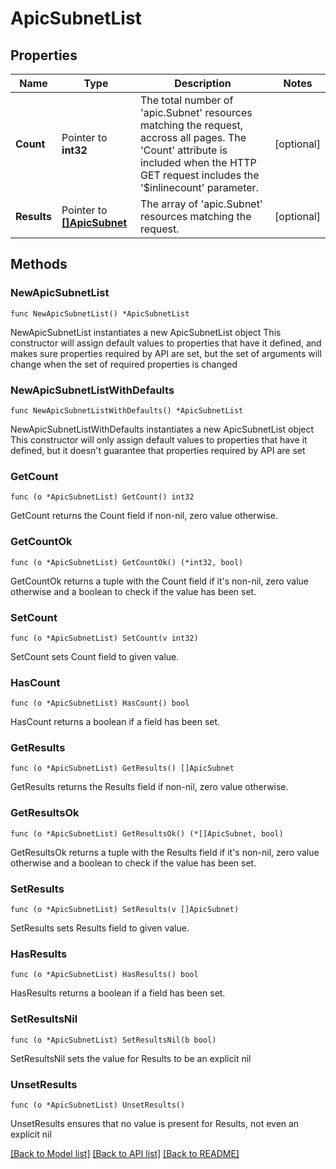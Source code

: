 # ApicSubnetList

## Properties

Name | Type | Description | Notes
------------ | ------------- | ------------- | -------------
**Count** | Pointer to **int32** | The total number of &#39;apic.Subnet&#39; resources matching the request, accross all pages. The &#39;Count&#39; attribute is included when the HTTP GET request includes the &#39;$inlinecount&#39; parameter. | [optional] 
**Results** | Pointer to [**[]ApicSubnet**](ApicSubnet.md) | The array of &#39;apic.Subnet&#39; resources matching the request. | [optional] 

## Methods

### NewApicSubnetList

`func NewApicSubnetList() *ApicSubnetList`

NewApicSubnetList instantiates a new ApicSubnetList object
This constructor will assign default values to properties that have it defined,
and makes sure properties required by API are set, but the set of arguments
will change when the set of required properties is changed

### NewApicSubnetListWithDefaults

`func NewApicSubnetListWithDefaults() *ApicSubnetList`

NewApicSubnetListWithDefaults instantiates a new ApicSubnetList object
This constructor will only assign default values to properties that have it defined,
but it doesn't guarantee that properties required by API are set

### GetCount

`func (o *ApicSubnetList) GetCount() int32`

GetCount returns the Count field if non-nil, zero value otherwise.

### GetCountOk

`func (o *ApicSubnetList) GetCountOk() (*int32, bool)`

GetCountOk returns a tuple with the Count field if it's non-nil, zero value otherwise
and a boolean to check if the value has been set.

### SetCount

`func (o *ApicSubnetList) SetCount(v int32)`

SetCount sets Count field to given value.

### HasCount

`func (o *ApicSubnetList) HasCount() bool`

HasCount returns a boolean if a field has been set.

### GetResults

`func (o *ApicSubnetList) GetResults() []ApicSubnet`

GetResults returns the Results field if non-nil, zero value otherwise.

### GetResultsOk

`func (o *ApicSubnetList) GetResultsOk() (*[]ApicSubnet, bool)`

GetResultsOk returns a tuple with the Results field if it's non-nil, zero value otherwise
and a boolean to check if the value has been set.

### SetResults

`func (o *ApicSubnetList) SetResults(v []ApicSubnet)`

SetResults sets Results field to given value.

### HasResults

`func (o *ApicSubnetList) HasResults() bool`

HasResults returns a boolean if a field has been set.

### SetResultsNil

`func (o *ApicSubnetList) SetResultsNil(b bool)`

 SetResultsNil sets the value for Results to be an explicit nil

### UnsetResults
`func (o *ApicSubnetList) UnsetResults()`

UnsetResults ensures that no value is present for Results, not even an explicit nil

[[Back to Model list]](../README.md#documentation-for-models) [[Back to API list]](../README.md#documentation-for-api-endpoints) [[Back to README]](../README.md)


